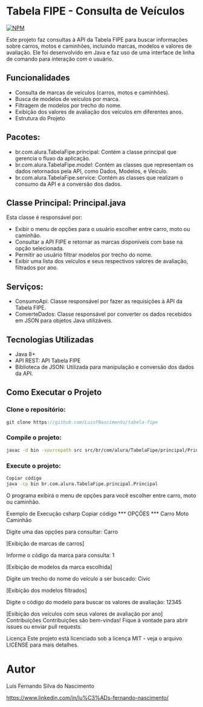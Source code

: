 # Tabela FIPE - Consulta de Veículos
[![NPM](https://img.shields.io/npm/l/react)](https://github.com/LuisFNascimento/tabela-fipe/blob/main/LICENSE)

Este projeto faz consultas à API da Tabela FIPE para buscar informações sobre carros, motos e caminhões, incluindo marcas, modelos e valores de avaliação. Ele foi desenvolvido em Java e faz uso de uma interface de linha de comando para interação com o usuário.

## Funcionalidades

* Consulta de marcas de veículos (carros, motos e caminhões).
* Busca de modelos de veículos por marca.
* Filtragem de modelos por trecho do nome.
* Exibição dos valores de avaliação dos veículos em diferentes anos.
* Estrutura do Projeto
## Pacotes:
* br.com.alura.TabelaFipe.principal: Contém a classe principal que gerencia o fluxo da aplicação.
* br.com.alura.TabelaFipe.model: Contém as classes que representam os dados retornados pela API, como Dados, Modelos, e Veiculo.
* br.com.alura.TabelaFipe.service: Contém as classes que realizam o consumo da API e a conversão dos dados.
## Classe Principal: Principal.java
 Esta classe é responsável por:
* Exibir o menu de opções para o usuário escolher entre carro, moto ou caminhão.
* Consultar a API FIPE e retornar as marcas disponíveis com base na opção selecionada.
* Permitir ao usuário filtrar modelos por trecho do nome.
* Exibir uma lista dos veículos e seus respectivos valores de avaliação, filtrados por ano.
## Serviços:
* ConsumoApi: Classe responsável por fazer as requisições à API da Tabela FIPE.
* ConverteDados: Classe responsável por converter os dados recebidos em JSON para objetos Java utilizáveis.
## Tecnologias Utilizadas
* Java 8+
* API REST: API Tabela FIPE
* Biblioteca de JSON: Utilizada para manipulação e conversão dos dados da API.
## Como Executar o Projeto
### Clone o repositório:
``` java
git clone https://github.com/LuisFNascimento/tabela-fipe
```
### Compile o projeto:
``` bash
javac -d bin -sourcepath src src/br/com/alura/TabelaFipe/principal/Principal.java
```
### Execute o projeto:
``` bash
Copiar código
java -cp bin br.com.alura.TabelaFipe.principal.Principal
```
O programa exibirá o menu de opções para você escolher entre carro, moto ou caminhão.

Exemplo de Execução
csharp
Copiar código
*** OPÇÕES ***
Carro
Moto
Caminhão

Digite uma das opções para consultar:
Carro

[Exibição de marcas de carros]

Informe o código da marca para consulta:
1

[Exibição de modelos da marca escolhida]

Digite um trecho do nome do veículo a ser buscado:
Civic

[Exibição dos modelos filtrados]

Digite o código do modelo para buscar os valores de avaliação:
12345

[Exibição dos veículos com seus valores de avaliação por ano]
Contribuições
Contribuições são bem-vindas! Fique à vontade para abrir issues ou enviar pull requests.

Licença
Este projeto está licenciado sob a licença MIT - veja o arquivo LICENSE para mais detalhes.

# Autor 

Luís Fernando Silva do Nascimento

https://www.linkedin.com/in/lu%C3%ADs-fernando-nascimento/
